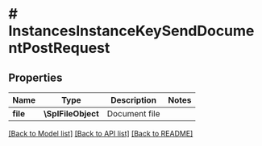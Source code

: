 # # InstancesInstanceKeySendDocumentPostRequest

## Properties

Name | Type | Description | Notes
------------ | ------------- | ------------- | -------------
**file** | **\SplFileObject** | Document file |

[[Back to Model list]](../../README.md#models) [[Back to API list]](../../README.md#endpoints) [[Back to README]](../../README.md)
